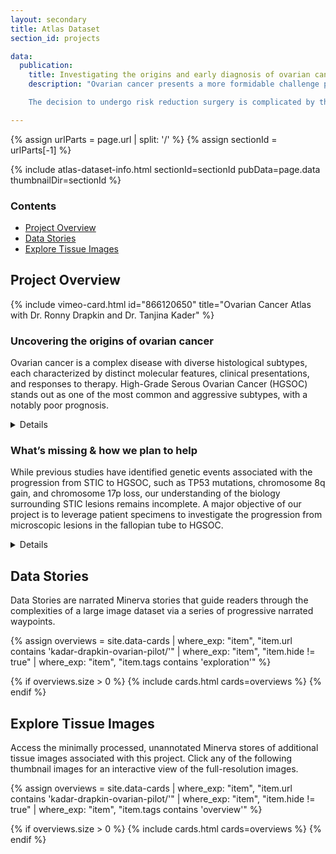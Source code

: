 ```yaml
---
layout: secondary
title: Atlas Dataset
section_id: projects

data:
  publication:
    title: Investigating the origins and early diagnosis of ovarian cancer  
    description: "Ovarian cancer presents a more formidable challenge per case than breast cancer, yet it has seen fewer advancements in treatment and diagnosis. In the United States, we observe approximately 20,000 new ovarian cancer diagnoses annually, which lead to 14,000 tragic deaths. This rate contrasts with breast cancer, which records around 240,000 new cases and 42,000 fatalities. Like breast cancer, ovarian cancer is more prevalent in individuals carrying mutations in the BRCA1 or BRCA2 genes (approximately 1.2% without vs. 40% with mutation). Consequently, people with a BRCA1/2 mutation face the agonizing decision of either living with an elevated ovarian cancer risk or undergoing surgery to remove their healthy ovaries and fallopian tubes, a procedure known as risk-reducing salpingo-oophorectomy.

    The decision to undergo risk reduction surgery is complicated by the fact that ovarian cancer is often diagnosed at late stages, and we have a limited understanding of its origins. However, recent insights have revealed that certain epithelial ovarian cancers may start in the fallopian tube from a pre-cancerous condition known as serous tubal intraepithelial carcinoma (STIC). Our project aims to characterize the biology of STICs, elucidate their clinical significance, and establish precise diagnostic criteria for identifying STICs in surgical samples."

---
```


{% assign urlParts = page.url | split: '/' %}
{% assign sectionId = urlParts[-1] %}

{% include atlas-dataset-info.html
    sectionId=sectionId
    pubData=page.data
    thumbnailDir=sectionId %}

### Contents
* [Project Overview](#project-overview)
* [Data Stories](#data-stories)
* [Explore Tissue Images](#explore-tissue-images)

## Project Overview
<div class="col-md-6 mb-4">
  {% include vimeo-card.html id="866120650" title="Ovarian Cancer Atlas with Dr. Ronny Drapkin and Dr. Tanjina Kader" %}
</div>

### Uncovering the origins of ovarian cancer
Ovarian cancer is a complex disease with diverse histological subtypes, each characterized by distinct molecular features, clinical presentations, and responses to therapy. High-Grade Serous Ovarian Cancer (HGSOC) stands out as one of the most common and aggressive subtypes, with a notably poor prognosis.

<details>
Conventionally, HGSOC was believed to originate directly from the ovaries. However, recent evidence (clinical, genetic, epigenetic, transcriptomic, and proteomic) has challenged this assumption, suggesting that the majority of HGSOCs arise from precursor lesions in the fallopian tube, specifically serous tubal intraepithelial carcinoma (STIC).

STICs are characterized by contiguous atypical epithelial cells that exhibit abnormal morphological features, including loss of polarity, nuclear pleomorphism, a high nuclear-to-cytoplasmic ratio, and increased mitotic activity. Microscopic STICs typically appear on the fallopian tube mucosa near the distal fimbriated ends, nearest to the ovaries.
Robust molecular studies, including next-generation sequencing and traditional histopathological analysis, have recently traced HGSOC mutations back to STIC lesions and features called “p53 signatures”. p53 signatures arise in the fallopian tube and are composed of secretory epithelial cells displaying intense p53 nuclear staining and harboring TP53 missense mutations. Intriguingly, p53 signatures appear morphologically identical to the adjacent non-TP53-mutated epithelium, implying that TP53 mutations alone are insufficient for transformation. These signatures preserve the epithelial layer while expanding and growing over time, leading to the development of serous tubal intraepithelial lesions (STIL), which retain some cell polarity. Ultimately, STIL is thought to progress into STIC, representing a precursor to HGSOC.
</details>

### What’s missing & how we plan to help
While previous studies have identified genetic events associated with the progression from STIC to HGSOC, such as TP53 mutations, chromosome 8q gain, and chromosome 17p loss, our understanding of the biology surrounding STIC lesions remains incomplete. A major objective of our project is to leverage patient specimens to investigate the progression from microscopic lesions in the fallopian tube to HGSOC.

<details>
To achieve this, we have assembled a substantial patient cohort, encompassing incidental p53 signatures and STIC lesions (some that exist without a concurrent carcinoma, others coexisting with HGSOC). We anticipate creating a data atlas as soon as 2024 that will include data from a range of genomic and spatial profiling tools. We expect these data to profoundly impact our approach to managing people at risk of this devastating disease.

Preliminary data from our cohort suggest that immune surveillance may break down at the precancerous stage, particularly in STIC lesions. This could contribute to tumor progression - our findings suggest that the immune system fails to recognize abnormal growth in the fallopian tube, allowing abnormal precancerous cells to persist.
Our long-term goal for this project is to extend the characterization of incidental precancers on a larger scale, offering a deeper understanding of the biology of STICs in surgical samples. Given that STICs are a well-known precursor to eventual peritoneal cancer, we intend to stratify the risk associated with STIC lesions for clinical decision-making. Additionally, our analysis of a substantial patient cohort has the potential to open avenues for preventive measures for high-risk patients in the future.
</details>

## Data Stories
Data Stories are narrated Minerva stories that guide readers through the complexities of a large image dataset via a series of progressive narrated waypoints.

{%
    assign overviews = site.data-cards
    | where_exp: "item", "item.url contains 'kadar-drapkin-ovarian-pilot/'"
    | where_exp: "item", "item.hide != true"
    | where_exp: "item", "item.tags contains 'exploration'"
%}

{% if overviews.size > 0 %}
  {% include cards.html cards=overviews %}
{% endif %}

## Explore Tissue Images
Access the minimally processed, unannotated Minerva stores of additional tissue images associated with this project. Click any of the following thumbnail images for an interactive view of the full-resolution images.

{%
    assign overviews = site.data-cards
    | where_exp: "item", "item.url contains 'kadar-drapkin-ovarian-pilot/'"
    | where_exp: "item", "item.hide != true"
    | where_exp: "item", "item.tags contains 'overview'"
%}

{% if overviews.size > 0 %}
  {% include cards.html cards=overviews %}
{% endif %}
